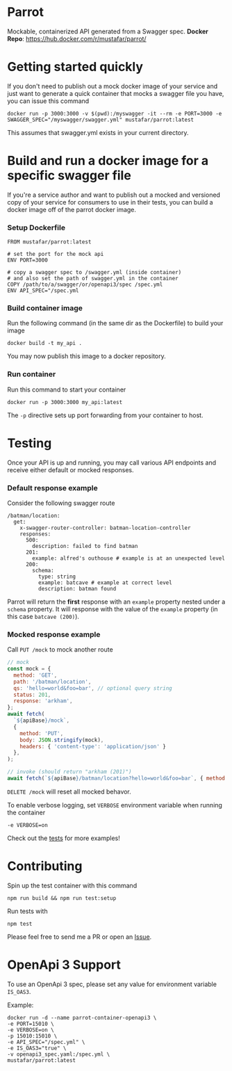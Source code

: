 # Parrot
Mockable, containerized API generated from a Swagger spec.
**Docker Repo**: https://hub.docker.com/r/mustafar/parrot/

# Getting started quickly
If you don't need to publish out a mock docker image of your service and just want to generate a quick container that mocks a swagger file you have, you can issue this command

```
docker run -p 3000:3000 -v $(pwd):/myswagger -it --rm -e PORT=3000 -e SWAGGER_SPEC="/myswagger/swagger.yml" mustafar/parrot:latest
```
This assumes that swagger.yml exists in your current directory.

# Build and run a docker image for a specific swagger file
If you're a service author and want to publish out a mocked and versioned copy of your service for consumers to use in their tests, you can build a docker image off of the parrot docker image.

### Setup Dockerfile
```
FROM mustafar/parrot:latest

# set the port for the mock api
ENV PORT=3000

# copy a swagger spec to /swagger.yml (inside container)
# and also set the path of swagger.yml in the container
COPY /path/to/a/swagger/or/openapi3/spec /spec.yml
ENV API_SPEC="/spec.yml
```

### Build container image
Run the following command (in the same dir as the Dockerfile) to build your image
```
docker build -t my_api .
```

You may now publish this image to a docker repository.

### Run container
Run this command to start your container
```
docker run -p 3000:3000 my_api:latest
```

The `-p` directive sets up port forwarding from your container to host.

# Testing
Once your API is up and running, you may call various API endpoints and receive either default or mocked responses.

### Default response example
Consider the following swagger route
```
/batman/location:
  get:
    x-swagger-router-controller: batman-location-controller
    responses:
      500:
        description: failed to find batman
      201:
        example: alfred's outhouse # example is at an unexpected level
      200:
        schema:
          type: string
          example: batcave # example at correct level
          description: batman found
```
Parrot will return the **first** response with an `example` property nested under a `schema` property. It will response with the value of the `example` property (in this case `batcave (200)`).

### Mocked response example
Call `PUT /mock` to mock another route
```js
// mock
const mock = {
  method: 'GET',
  path: '/batman/location',
  qs: 'hello=world&foo=bar', // optional query string
  status: 201,
  response: 'arkham',
};
await fetch(
  `${apiBase}/mock`,
  {
    method: 'PUT',
    body: JSON.stringify(mock),
    headers: { 'content-type': 'application/json' }
  },
);

// invoke (should return "arkham (201)")
await fetch(`${apiBase}/batman/location?hello=world&foo=bar`, { method: 'GET' });
```

`DELETE /mock` will reset all mocked behavor.

To enable verbose logging, set `VERBOSE` environment variable when running the container
```
-e VERBOSE=on
```

Check out the [tests](https://github.com/mustafar/parrot/blob/master/__tests__/tests.js) for more examples!

# Contributing
Spin up the test container with this command
```
npm run build && npm run test:setup
```

Run tests with
```
npm test
```

Please feel free to send me a PR or open an [Issue](https://github.com/mustafar/parrot/issues).

# OpenApi 3 Support

To use an OpenApi 3 spec, please set any value for environment variable `IS_OAS3`.

Example:
```
docker run -d --name parrot-container-openapi3 \
-e PORT=15010 \
-e VERBOSE=on \
-p 15010:15010 \
-e API_SPEC="/spec.yml" \
-e IS_OAS3="true" \
-v openapi3_spec.yaml:/spec.yml \
mustafar/parrot:latest
```
